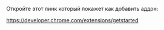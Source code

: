 
Откройте этот линк который покажет как добавить аддон:

https://developer.chrome.com/extensions/getstarted